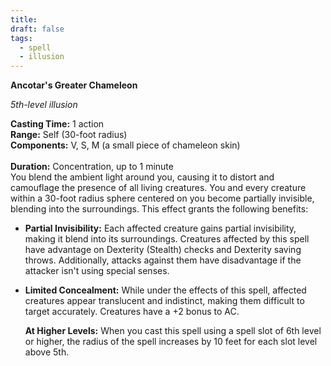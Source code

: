 ```yaml
---
title: 
draft: false
tags:
  - spell
  - illusion
---
```

**Ancotar's Greater Chameleon**<br>

_5th-level illusion_<br>

**Casting Time:** 1 action  <br>
**Range:** Self (30-foot radius)  <br>
**Components:** V, S, M (a small piece of chameleon skin)<br>  
**Duration:** Concentration, up to 1 minute<br>
You blend the ambient light around you, causing it to distort and camouflage the presence of all living creatures. You and every creature within a 30-foot radius sphere centered on you become partially invisible, blending into the surroundings. This effect grants the following benefits:

- **Partial Invisibility:** Each affected creature gains partial invisibility, making it blend into its surroundings. Creatures affected by this spell have advantage on Dexterity (Stealth) checks and Dexterity saving throws. Additionally, attacks against them have disadvantage if the attacker isn't using special senses.
    
- **Limited Concealment:** While under the effects of this spell, affected creatures appear translucent and indistinct, making them difficult to target accurately. Creatures have a +2 bonus to AC.
    
    **At Higher Levels:** When you cast this spell using a spell slot of 6th level or higher, the radius of the spell increases by 10 feet for each slot level above 5th.
